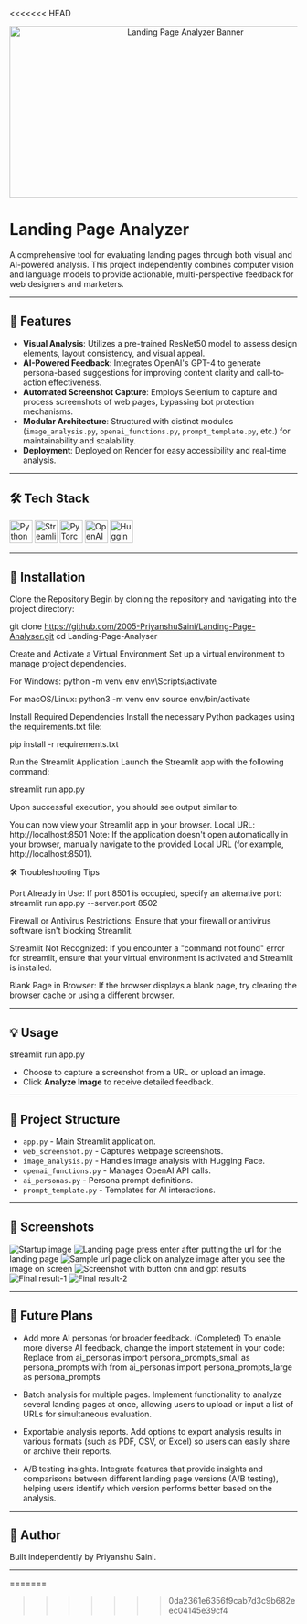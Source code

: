 <<<<<<< HEAD
﻿<div align="center">
  <img src="https://media.giphy.com/media/dWesBcTLavkZuG35MI/giphy.gif" width="600" height="300" alt="Landing Page Analyzer Banner"/>
</div>

# Landing Page Analyzer

A comprehensive tool for evaluating landing pages through both visual and AI-powered analysis. This project independently combines computer vision and language models to provide actionable, multi-perspective feedback for web designers and marketers.

---

## 🚀 Features

- **Visual Analysis**: Utilizes a pre-trained ResNet50 model to assess design elements, layout consistency, and visual appeal.
- **AI-Powered Feedback**: Integrates OpenAI's GPT-4 to generate persona-based suggestions for improving content clarity and call-to-action effectiveness.
- **Automated Screenshot Capture**: Employs Selenium to capture and process screenshots of web pages, bypassing bot protection mechanisms.
- **Modular Architecture**: Structured with distinct modules (`image_analysis.py`, `openai_functions.py`, `prompt_template.py`, etc.) for maintainability and scalability.
- **Deployment**: Deployed on Render for easy accessibility and real-time analysis.

---

## 🛠️ Tech Stack

<div>
  <img src="https://cdn.jsdelivr.net/gh/devicons/devicon/icons/python/python-original.svg" height="40" alt="Python"/>
  <img src="https://cdn.jsdelivr.net/gh/devicons/devicon/icons/streamlit/streamlit-original.svg" height="40" alt="Streamlit"/>
  <img src="https://cdn.jsdelivr.net/gh/devicons/devicon/icons/pytorch/pytorch-original.svg" height="40" alt="PyTorch"/>
  <img src="https://upload.wikimedia.org/wikipedia/commons/4/4e/OpenAI_Logo.svg" height="40" alt="OpenAI"/>
  <img src="https://upload.wikimedia.org/wikipedia/commons/6/69/Hf-logo-with-title.svg" height="40" alt="Hugging Face"/>
</div>

---

## 📝 Installation

Clone the Repository
Begin by cloning the repository and navigating into the project directory:

git clone https://github.com/2005-PriyanshuSaini/Landing-Page-Analyser.git
cd Landing-Page-Analyser

Create and Activate a Virtual Environment
Set up a virtual environment to manage project dependencies.

For Windows:
python -m venv env
env\Scripts\activate

For macOS/Linux:
python3 -m venv env
source env/bin/activate

Install Required Dependencies
Install the necessary Python packages using the requirements.txt file:

pip install -r requirements.txt

Run the Streamlit Application
Launch the Streamlit app with the following command:

streamlit run app.py

Upon successful execution, you should see output similar to:

You can now view your Streamlit app in your browser.
Local URL: http://localhost:8501
Note: If the application doesn't open automatically in your browser, manually navigate to the provided Local URL (for example, http://localhost:8501).

🛠 Troubleshooting Tips

Port Already in Use: If port 8501 is occupied, specify an alternative port:
streamlit run app.py --server.port 8502

Firewall or Antivirus Restrictions: Ensure that your firewall or antivirus software isn't blocking Streamlit.

Streamlit Not Recognized: If you encounter a "command not found" error for streamlit, ensure that your virtual environment is activated and Streamlit is installed.

Blank Page in Browser: If the browser displays a blank page, try clearing the browser cache or using a different browser.

---

## 💡 Usage

streamlit run app.py

- Choose to capture a screenshot from a URL or upload an image.
- Click **Analyze Image** to receive detailed feedback.

---

## 📂 Project Structure

- `app.py` - Main Streamlit application.
- `web_screenshot.py` - Captures webpage screenshots.
- `image_analysis.py` - Handles image analysis with Hugging Face.
- `openai_functions.py` - Manages OpenAI API calls.
- `ai_personas.py` - Persona prompt definitions.
- `prompt_template.py` - Templates for AI interactions.

---

## 📸 Screenshots

![Startup image](image.png)
![Landing page](image-1.png)
press enter after putting the url for the landing page
![Sample url page](image-2.png)
click on analyze image after you see the image on screen
![Screenshot with button](image-3.png)
cnn and gpt results
![Final result-1](image-4.png)
![Final result-2](image-5.png)

---

## 🔮 Future Plans

- Add more AI personas for broader feedback. (Completed)
To enable more diverse AI feedback, change the import statement in your code:
Replace
from ai_personas import persona_prompts_small as persona_prompts
with
from ai_personas import persona_prompts_large as persona_prompts

- Batch analysis for multiple pages.
Implement functionality to analyze several landing pages at once, allowing users to upload or input a list of URLs for simultaneous evaluation.

- Exportable analysis reports.
Add options to export analysis results in various formats (such as PDF, CSV, or Excel) so users can easily share or archive their reports.

- A/B testing insights.
Integrate features that provide insights and comparisons between different landing page versions (A/B testing), helping users identify which version performs better based on the analysis.

---

## 👤 Author

Built independently by Priyanshu Saini.

---
=======

>>>>>>> 0da2361e6356f9cab7d3c9b682eec04145e39cf4
